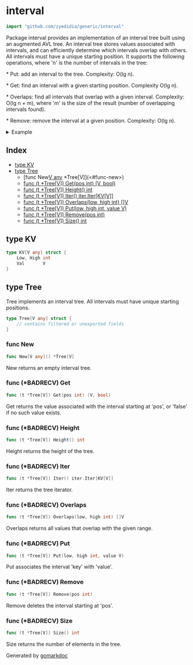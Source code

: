 <!-- Code generated by gomarkdoc. DO NOT EDIT -->

# interval

```go
import "github.com/zyedidia/generic/interval"
```

Package interval provides an implementation of an interval tree built using an augmented AVL tree\. An interval tree stores values associated with intervals\, and can efficiently determine which intervals overlap with others\. All intervals must have a unique starting position\. It supports the following operations\, where 'n' is the number of intervals in the tree:

\* Put: add an interval to the tree\. Complexity: O\(lg n\)\.

\* Get: find an interval with a given starting position\. Complexity O\(lg n\)\.

\* Overlaps: find all intervals that overlap with a given interval\. Complexity: O\(lg n \+ m\)\, where 'm' is the size of the result \(number of overlapping intervals found\)\.

\* Remove: remove the interval at a given position\. Complexity: O\(lg n\)\.

<details><summary>Example</summary>
<p>

```go
{
	tree := New[string]()
	tree.Put(0, 10, "foo")
	tree.Put(5, 9, "bar")
	tree.Put(10, 11, "baz")
	tree.Put(-10, 4, "quux")

	vals := tree.Overlaps(4, 10)
	for _, v := range vals {
		fmt.Println(v)
	}

}
```

#### Output

```
foo
bar
```

</p>
</details>

## Index

- [type KV](<#type-kv>)
- [type Tree](<#type-tree>)
  - [func New[V any]() *Tree[V]](<#func-new>)
  - [func (t *Tree[V]) Get(pos int) (V, bool)](<#func-badrecv-get>)
  - [func (t *Tree[V]) Height() int](<#func-badrecv-height>)
  - [func (t *Tree[V]) Iter() iter.Iter[KV[V]]](<#func-badrecv-iter>)
  - [func (t *Tree[V]) Overlaps(low, high int) []V](<#func-badrecv-overlaps>)
  - [func (t *Tree[V]) Put(low, high int, value V)](<#func-badrecv-put>)
  - [func (t *Tree[V]) Remove(pos int)](<#func-badrecv-remove>)
  - [func (t *Tree[V]) Size() int](<#func-badrecv-size>)


## type KV

```go
type KV[V any] struct {
    Low, High int
    Val       V
}
```

## type Tree

Tree implements an interval tree\. All intervals must have unique starting positions\.

```go
type Tree[V any] struct {
    // contains filtered or unexported fields
}
```

### func New

```go
func New[V any]() *Tree[V]
```

New returns an empty interval tree\.

### func \(\*BADRECV\) Get

```go
func (t *Tree[V]) Get(pos int) (V, bool)
```

Get returns the value associated with the interval starting at 'pos'\, or 'false' if no such value exists\.

### func \(\*BADRECV\) Height

```go
func (t *Tree[V]) Height() int
```

Height returns the height of the tree\.

### func \(\*BADRECV\) Iter

```go
func (t *Tree[V]) Iter() iter.Iter[KV[V]]
```

Iter returns the tree iterator\.

### func \(\*BADRECV\) Overlaps

```go
func (t *Tree[V]) Overlaps(low, high int) []V
```

Overlaps returns all values that overlap with the given range\.

### func \(\*BADRECV\) Put

```go
func (t *Tree[V]) Put(low, high int, value V)
```

Put associates the interval 'key' with 'value'\.

### func \(\*BADRECV\) Remove

```go
func (t *Tree[V]) Remove(pos int)
```

Remove deletes the interval starting at 'pos'\.

### func \(\*BADRECV\) Size

```go
func (t *Tree[V]) Size() int
```

Size returns the number of elements in the tree\.



Generated by [gomarkdoc](<https://github.com/princjef/gomarkdoc>)

